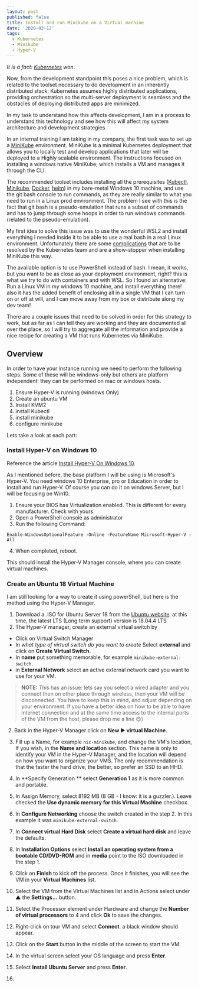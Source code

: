 ```yaml
---
layout: post
published: false
title: Install and run Minikube on a Virtual machine
date: '2020-02-12'
tags:
  - Kubernetes
  - Minikube
  - Hyper-V
---
```

*It is a fact: [Kubernetes](https://kubernetes.io/) won*.  

Now, from the development standpoint this poses a nice problem, which is related to the toolset necessary to do development in an inherently distributed stack: Kubernetes assumes highly distributed applications, providing orchestration so the multi-server deployment is seamless and the obstacles of deploying distributed apps are minimized.

In my task to understand how this affects development, I am in a process to understand this technology and see how this will affect my system architecture and development strategies.

In an internal training I am taking in my company, the first task was to set up a [MiniKube](https://github.com/kubernetes/minikube) environment. MiniKube is a minimal Kubernetes deployment that allows you to locally test and develop applications that later will be deployed to a Highly scalable environment.  The instructions focused on installing a windows native MiniKube; which installs a VM and manages it through the CLI. 

The recommended toolset includes installing all the prerequisites ([Kubectl](https://kubernetes.io/docs/reference/kubectl/overview/), [Minikube](https://github.com/kubernetes/minikube), [Docker](https://www.docker.com/products/docker-desktop), [helm](https://helm.sh/)) in my bare-metal Windows 10 machine, and use the git bash console to run commands, as they are really similar to what you need to run in a Linux prod environment.  The problem I see with this is the fact that git bash is a pseudo-emulation that runs a subset of commands and has to jump through some hoops in order to run windows commands (related to the pseudo-emulation). 

My first idea to solve this issue was to use the wonderful WSL2 and install everything I needed inside it to be able to use a real bash in a real Linux environment. Unfortunately there are some [complications](https://github.com/kubernetes/minikube/issues/5392) that are to be resolved by the Kubernetes team and are a show-stopper when installing MiniKube this way.

The available option is to use PowerShell instead of bash. I mean, it works, but you want to be as close as your deployment environment, right? this is what we try to do with containers and with WSL. So I found an alternative: Run a Linux VM in my windows 10 machine, and install everything there! also it has the added benefit of enclosing all in a single VM that I can turn on or off at will, and I can move away from my box or distribute along my dev team! 

There are a couple issues that need to be solved in order for this strategy to work, but as far as I can tell they are working and they are documented all over the place, so I will try to aggregate all the information and provide a nice recipe for creating a VM that runs Kubernetes via MiniKube.

## Overview

In order to have your instance running we need to perform  the following steps.  Some of these will be windows-only but others are platform independent: they can be performed on mac or windows hosts.

1. Ensure Hyper-V is running (windows Only)
2. Create an ubuntu VM
3. Install KVM2
4. install Kubectl
5. install minikube
6. configure minikube

Lets take a look at each part:

### Install Hyper-V on Windows 10

Reference the article [Install Hyper-V On Windows 10](https://docs.microsoft.com/en-us/virtualization/hyper-v-on-windows/quick-start/enable-hyper-v). 

As I mentioned before, the base platform I will be using is Microsoft's Hyper-V. You need windows 10 Enterprise, pro or Education in order to install and run Hyper-V. Of course you can do it on windows Server, but I will be focusing on Win10.

1. Ensure your BIOS has Virtualization enabled. This is different for every manufacturer. Check with yours.
2. Open a PowerShell console as administrator
3. Run the following Command:

```
Enable-WindowsOptionalFeature -Online -FeatureName Microsoft-Hyper-V -All
```

4. When completed, reboot.

This should install the Hyper-V Manager console, where you can create virtual machines.

### Create an Ubuntu 18 Virtual Machine

I am still looking for a way to create it using powerShell, but here is the method using the Hyper-V Manager.

1. Download a .ISO for Ubuntu Server 18 from the [Ubuntu website](https://ubuntu.com/download/server). at this time, the latest LTS (Long term support) version is 18.04.4 LTS
2. The Hyper-V manager, create an external virtual switch by

  - Click on Virtual Switch Manager
  - In _what type of virtual switch do you want to create_ Select **external** and click on **Create Virtual Switch**.
  - In **name** put something memorable, for example `minikube-external-switch`.
  - in **External Network** select an active external network card you want to use for your VM. 

> **NOTE:** This has an issue: lets say you select a wired adapter and you connect then on other place through wireless, then your VM will be disconnected. You have to keep this in mind, and adjust depending on your environment. If you have a better idea on how to be able to have internet connection and at the same time access to the internal ports of the VM from the host, please drop me a line 😊) 

​	2. Back in the Hyper-V Manager click on **New ▶ virtual Machine**.

3. Fill up a Name, for example `nic-minikube`, and change the VM's location, If you wish, in the **Name and location** section. This name is only to identify your VM in the Hyper-V Manager, and the location will depend on how you want to organize your VMS. The only recommendation is that the faster the hard drive, the better, so prefer an SSD to an HHD.

4. In **Specify Generation ** select **Generation 1** as it is more common and portable.

5. In Assign Memory, select 8192 MB (8 GB - I know: it is a guzzler.). Leave checked the **Use dynamic memory for this Virtual Machine** checkbox.

6. In **Configure Networking** choose the switch created in the step 2. In this example it was `minikube-external-switch`.
7. In **Connect virtual Hard Disk** select **Create a virtual hard disk** and leave the defaults.
8. In **Installation Options** select **Install an operating system from a bootable CD/DVD-ROM** and in **media** point to the ISO downloaded in the step 1.
9. Click on **Finish** to kick off the process.  Once it finishes, you will see the VM in your **Virtual Machines** list.
10. Select the VM from the Virtual Machines list and in Actions select under _<your vm name>_ ▲ the **Settings...** button.
11. Select the Processor element under Hardware and change the **Number of virtual processors** to 4 and click **Ok** to save the changes.
12. Right-click on tour VM and select **Connect**. a black window should appear.
13. Click on the **Start** button in the middle of the screen to start the VM.
14. In the virtual screen select your OS language and press **Enter**.
15. Select **Install Ubuntu Server** and press **Enter**.
16. 

